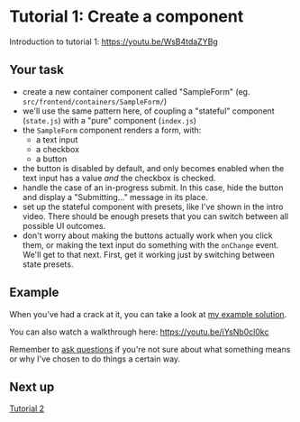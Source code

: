 # Tutorial 1: Create a component

Introduction to tutorial 1: https://youtu.be/WsB4tdaZYBg

## Your task

- create a new container component called "SampleForm" (eg. `src/frontend/containers/SampleForm/`)
- we'll use the same pattern here, of coupling a "stateful" component (`state.js`) with a "pure" component (`index.js`)
- the `SampleForm` component renders a form, with:
  - a text input
  - a checkbox
  - a button
- the button is disabled by default, and only becomes enabled when the text input has a value *and* the checkbox is checked.
- handle the case of an in-progress submit. In this case, hide the button and display a "Submitting..." message in its place.
- set up the stateful component with presets, like I've shown in the intro video. There should be enough presets that you can switch between all possible UI outcomes.
- don't worry about making the buttons actually work when you click them, or making the text input do something with the `onChange` event. We'll get to that next. First, get it working just by switching between state presets.

## Example

When you've had a crack at it, you can take a look at [my example solution](https://github.com/joshwnj/react-starter/compare/tutorial-1-end).

You can also watch a walkthrough here: https://youtu.be/iYsNb0cl0kc

Remember to [ask questions](https://github.com/joshwnj/react-starter/issues/new) if you're not sure about what something means or why I've chosen to do things a certain way.

## Next up

[Tutorial 2](./2.md)
